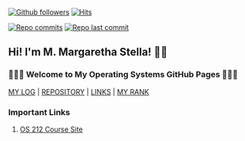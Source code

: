[![Github followers](https://img.shields.io/github/followers/margarehastellaa?style=social)](https://github.com/margarehastellaa)
[![Hits](https://hits.seeyoufarm.com/api/count/incr/badge.svg?url=https%3A%2F%2Fgithub.com%margarehastellaa%2Fos212&count_bg=%2379C83D&title_bg=%23555555&icon=&icon_color=%23E7E7E7&title=visitors&edge_flat=false)](https://github.com/margarehastellaa/os212)

[![Repo commits](https://badgen.net/github/commits/margarehastellaa/os212)](https://github.com/margarehastellaa/os212/commits/master)
[![Repo last commit](https://img.shields.io/github/last-commit/margarehastellaa/os212)](https://github.com/margarehastellaa/os212/commits/master)

## Hi! I'm M. Margaretha Stella! 👋🏻
### 👩🏻‍💻 Welcome to My Operating Systems GitHub Pages 👩🏻‍💻

[MY LOG](TXT/mylog.txt) | [REPOSITORY](https://github.com/margarethastellaa/os212) | [LINKS](LINKS/) | [MY RANK](TXT/myrank.txt)

### Important Links
1. [OS 212 Course Site](https://os.vlsm.org/)
